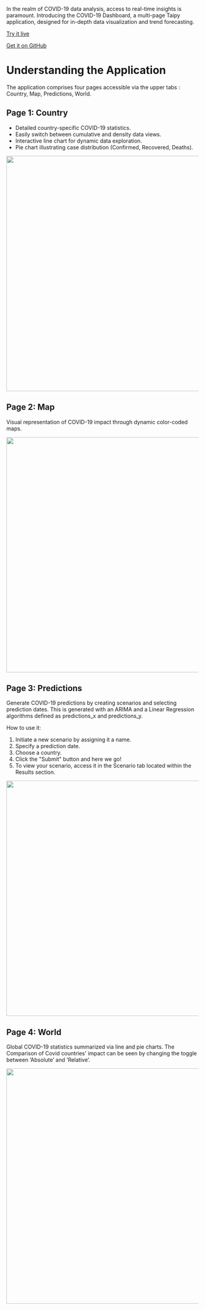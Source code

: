 In the realm of COVID-19 data analysis, access to real-time insights is paramount.
Introducing the COVID-19 Dashboard, a multi-page Taipy application, designed for
in-depth data visualization and trend forecasting.

[Try it live](https://covid-dashboard.taipy.cloud/Country) 

[Get it on GitHub](https://github.com/Avaiga/demo-covid-dashboard)

# Understanding the Application
The application comprises four pages accessible via the upper tabs : Country, Map, Predictions, World.

## Page 1: Country
- Detailed country-specific COVID-19 statistics.
- Easily switch between cumulative and density data views.
- Interactive line chart for dynamic data exploration.
- Pie chart illustrating case distribution (Confirmed, Recovered, Deaths).

<img src=covid-dashboard-country width ="615">

## Page 2: Map
Visual representation of COVID-19 impact through dynamic color-coded maps.

<img src=covid-dashboard-map width ="615">

## Page 3: Predictions
Generate COVID-19 predictions by creating scenarios and selecting prediction
dates. This is generated with an ARIMA and a Linear Regression algorithms defined as predictions_x and predictions_y.

How to use it:

1. Initiate a new scenario by assigning it a name.
2. Specify a prediction date.
3. Choose a country.
4. Click the "Submit" button and here we go!
5. To view your scenario, access it in the Scenario tab located within the Results section.

<img src=covid-dashboard-country width ="615">

## Page 4: World
Global COVID-19 statistics summarized via line and pie charts. The Comparison of Covid countries' impact can be seen by changing the toggle between ‘Absolute’ and ‘Relative’.  

<img src=covid-dashboard-world width ="615">
